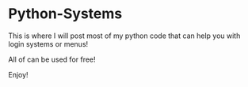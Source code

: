 # Python-Systems
This is where I will post most of my python code that can help you with login systems or menus!

All of can be used for free!



Enjoy!
